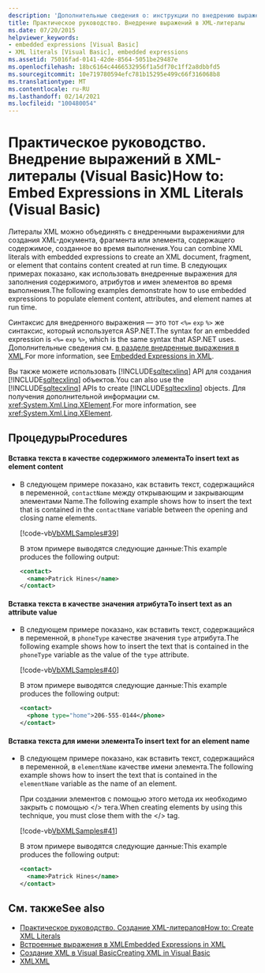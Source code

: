 ```yaml
---
description: 'Дополнительные сведения о: инструкции по внедрению выражений в XML-литералы (Visual Basic)'
title: Практическое руководство. Внедрение выражений в XML-литералы
ms.date: 07/20/2015
helpviewer_keywords:
- embedded expressions [Visual Basic]
- XML literals [Visual Basic], embedded expressions
ms.assetid: 75016fad-0141-42de-8564-5051be29487e
ms.openlocfilehash: 18bc6164c4466532956f1a5df70c1ff2a8dbbfd5
ms.sourcegitcommit: 10e719780594efc781b15295e499c66f316068b8
ms.translationtype: MT
ms.contentlocale: ru-RU
ms.lasthandoff: 02/14/2021
ms.locfileid: "100480054"
---
```

# <a name="how-to-embed-expressions-in-xml-literals-visual-basic"></a><span data-ttu-id="fa2ee-103">Практическое руководство. Внедрение выражений в XML-литералы (Visual Basic)</span><span class="sxs-lookup"><span data-stu-id="fa2ee-103">How to: Embed Expressions in XML Literals (Visual Basic)</span></span>

<span data-ttu-id="fa2ee-104">Литералы XML можно объединять с внедренными выражениями для создания XML-документа, фрагмента или элемента, содержащего содержимое, созданное во время выполнения.</span><span class="sxs-lookup"><span data-stu-id="fa2ee-104">You can combine XML literals with embedded expressions to create an XML document, fragment, or element that contains content created at run time.</span></span> <span data-ttu-id="fa2ee-105">В следующих примерах показано, как использовать внедренные выражения для заполнения содержимого, атрибутов и имен элементов во время выполнения.</span><span class="sxs-lookup"><span data-stu-id="fa2ee-105">The following examples demonstrate how to use embedded expressions to populate element content, attributes, and element names at run time.</span></span>  
  
 <span data-ttu-id="fa2ee-106">Синтаксис для внедренного выражения — это тот `<%=` `exp` `%>` же синтаксис, который используется ASP.NET.</span><span class="sxs-lookup"><span data-stu-id="fa2ee-106">The syntax for an embedded expression is `<%=` `exp` `%>`, which is the same syntax that ASP.NET uses.</span></span> <span data-ttu-id="fa2ee-107">Дополнительные сведения см. [в разделе внедренные выражения в XML](embedded-expressions-in-xml.md).</span><span class="sxs-lookup"><span data-stu-id="fa2ee-107">For more information, see [Embedded Expressions in XML](embedded-expressions-in-xml.md).</span></span>  
  
 <span data-ttu-id="fa2ee-108">Вы также можете использовать [!INCLUDE[sqltecxlinq](~/includes/sqltecxlinq-md.md)] API для создания [!INCLUDE[sqltecxlinq](~/includes/sqltecxlinq-md.md)] объектов.</span><span class="sxs-lookup"><span data-stu-id="fa2ee-108">You can also use the [!INCLUDE[sqltecxlinq](~/includes/sqltecxlinq-md.md)] APIs to create [!INCLUDE[sqltecxlinq](~/includes/sqltecxlinq-md.md)] objects.</span></span> <span data-ttu-id="fa2ee-109">Для получения дополнительной информации см. <xref:System.Xml.Linq.XElement>.</span><span class="sxs-lookup"><span data-stu-id="fa2ee-109">For more information, see <xref:System.Xml.Linq.XElement>.</span></span>  
  
## <a name="procedures"></a><span data-ttu-id="fa2ee-110">Процедуры</span><span class="sxs-lookup"><span data-stu-id="fa2ee-110">Procedures</span></span>  
  
#### <a name="to-insert-text-as-element-content"></a><span data-ttu-id="fa2ee-111">Вставка текста в качестве содержимого элемента</span><span class="sxs-lookup"><span data-stu-id="fa2ee-111">To insert text as element content</span></span>  
  
- <span data-ttu-id="fa2ee-112">В следующем примере показано, как вставить текст, содержащийся в переменной, `contactName` между открывающим и закрывающим элементами Name.</span><span class="sxs-lookup"><span data-stu-id="fa2ee-112">The following example shows how to insert the text that is contained in the `contactName` variable between the opening and closing name elements.</span></span>  
  
     [!code-vb[VbXMLSamples#39](~/samples/snippets/visualbasic/VS_Snippets_VBCSharp/VbXMLSamples/VB/XMLSamples14.vb#39)]  
  
     <span data-ttu-id="fa2ee-113">В этом примере выводятся следующие данные:</span><span class="sxs-lookup"><span data-stu-id="fa2ee-113">This example produces the following output:</span></span>  
  
    ```xml  
    <contact>  
      <name>Patrick Hines</name>  
    </contact>  
    ```  
  
#### <a name="to-insert-text-as-an-attribute-value"></a><span data-ttu-id="fa2ee-114">Вставка текста в качестве значения атрибута</span><span class="sxs-lookup"><span data-stu-id="fa2ee-114">To insert text as an attribute value</span></span>  
  
- <span data-ttu-id="fa2ee-115">В следующем примере показано, как вставить текст, содержащийся в переменной, в `phoneType` качестве значения `type` атрибута.</span><span class="sxs-lookup"><span data-stu-id="fa2ee-115">The following example shows how to insert the text that is contained in the `phoneType` variable as the value of the `type` attribute.</span></span>  
  
     [!code-vb[VbXMLSamples#40](~/samples/snippets/visualbasic/VS_Snippets_VBCSharp/VbXMLSamples/VB/XMLSamples14.vb#40)]  
  
     <span data-ttu-id="fa2ee-116">В этом примере выводятся следующие данные:</span><span class="sxs-lookup"><span data-stu-id="fa2ee-116">This example produces the following output:</span></span>  
  
    ```xml  
    <contact>  
      <phone type="home">206-555-0144</phone>  
    </contact>  
    ```  
  
#### <a name="to-insert-text-for-an-element-name"></a><span data-ttu-id="fa2ee-117">Вставка текста для имени элемента</span><span class="sxs-lookup"><span data-stu-id="fa2ee-117">To insert text for an element name</span></span>  
  
- <span data-ttu-id="fa2ee-118">В следующем примере показано, как вставить текст, содержащийся в переменной, в `elementName` качестве имени элемента.</span><span class="sxs-lookup"><span data-stu-id="fa2ee-118">The following example shows how to insert the text that is contained in the `elementName` variable as the name of an element.</span></span>  
  
     <span data-ttu-id="fa2ee-119">При создании элементов с помощью этого метода их необходимо закрыть с помощью \</> тега.</span><span class="sxs-lookup"><span data-stu-id="fa2ee-119">When creating elements by using this technique, you must close them with the \</> tag.</span></span>  
  
     [!code-vb[VbXMLSamples#41](~/samples/snippets/visualbasic/VS_Snippets_VBCSharp/VbXMLSamples/VB/XMLSamples14.vb#41)]  
  
     <span data-ttu-id="fa2ee-120">В этом примере выводятся следующие данные:</span><span class="sxs-lookup"><span data-stu-id="fa2ee-120">This example produces the following output:</span></span>  
  
    ```xml  
    <contact>  
      <name>Patrick Hines</name>  
    </contact>  
    ```  
  
## <a name="see-also"></a><span data-ttu-id="fa2ee-121">См. также</span><span class="sxs-lookup"><span data-stu-id="fa2ee-121">See also</span></span>

- [<span data-ttu-id="fa2ee-122">Практическое руководство. Создание XML-литералов</span><span class="sxs-lookup"><span data-stu-id="fa2ee-122">How to: Create XML Literals</span></span>](how-to-create-xml-literals.md)
- [<span data-ttu-id="fa2ee-123">Встроенные выражения в XML</span><span class="sxs-lookup"><span data-stu-id="fa2ee-123">Embedded Expressions in XML</span></span>](embedded-expressions-in-xml.md)
- [<span data-ttu-id="fa2ee-124">Создание XML в Visual Basic</span><span class="sxs-lookup"><span data-stu-id="fa2ee-124">Creating XML in Visual Basic</span></span>](creating-xml.md)
- [<span data-ttu-id="fa2ee-125">XML</span><span class="sxs-lookup"><span data-stu-id="fa2ee-125">XML</span></span>](index.md)
